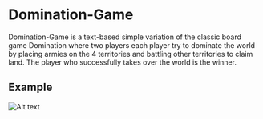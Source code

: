 # Domination-Game
Domination-Game is a text-based simple variation of the classic board game Domination where two players each player try to dominate the world by placing armies on the 4 territories and battling other territories to claim land. The player who successfully takes over the world is the winner.
## Example
![Alt text](https://i.imgur.com/HnujRuy.png)
